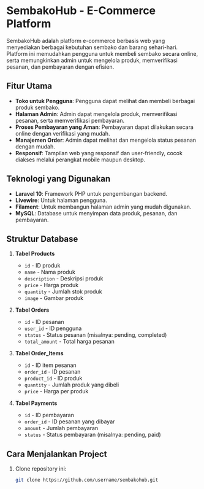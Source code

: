 # SembakoHub - E-Commerce Platform

SembakoHub adalah platform e-commerce berbasis web yang menyediakan berbagai kebutuhan sembako dan barang sehari-hari. Platform ini memudahkan pengguna untuk membeli sembako secara online, serta memungkinkan admin untuk mengelola produk, memverifikasi pesanan, dan pembayaran dengan efisien.

## Fitur Utama

- **Toko untuk Pengguna**: Pengguna dapat melihat dan membeli berbagai produk sembako.
- **Halaman Admin**: Admin dapat mengelola produk, memverifikasi pesanan, serta memverifikasi pembayaran.
- **Proses Pembayaran yang Aman**: Pembayaran dapat dilakukan secara online dengan verifikasi yang mudah.
- **Manajemen Order**: Admin dapat melihat dan mengelola status pesanan dengan mudah.
- **Responsif**: Tampilan web yang responsif dan user-friendly, cocok diakses melalui perangkat mobile maupun desktop.

## Teknologi yang Digunakan

- **Laravel 10**: Framework PHP untuk pengembangan backend.
- **Livewire**: Untuk halaman pengguna.
- **Filament**: Untuk membangun halaman admin yang mudah digunakan.
- **MySQL**: Database untuk menyimpan data produk, pesanan, dan pembayaran.

## Struktur Database

1. **Tabel Products**
   - `id` - ID produk
   - `name` - Nama produk
   - `description` - Deskripsi produk
   - `price` - Harga produk
   - `quantity` - Jumlah stok produk
   - `image` - Gambar produk

2. **Tabel Orders**
   - `id` - ID pesanan
   - `user_id` - ID pengguna
   - `status` - Status pesanan (misalnya: pending, completed)
   - `total_amount` - Total harga pesanan

3. **Tabel Order_Items**
   - `id` - ID item pesanan
   - `order_id` - ID pesanan
   - `product_id` - ID produk
   - `quantity` - Jumlah produk yang dibeli
   - `price` - Harga per produk

4. **Tabel Payments**
   - `id` - ID pembayaran
   - `order_id` - ID pesanan yang dibayar
   - `amount` - Jumlah pembayaran
   - `status` - Status pembayaran (misalnya: pending, paid)

## Cara Menjalankan Project

1. Clone repository ini:
   ```bash
   git clone https://github.com/username/sembakohub.git
